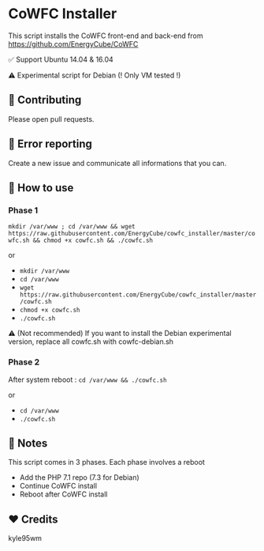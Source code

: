 CoWFC Installer
======

This script installs the CoWFC front-end and back-end from https://github.com/EnergyCube/CoWFC

✅ Support Ubuntu 14.04 & 16.04

⚠️ Experimental script for Debian (! Only VM tested !)

🔨 Contributing
-------

Please open pull requests.

🔧 Error reporting
-------

Create a new issue and communicate all informations that you can.

📝 How to use
-------

### Phase 1
`mkdir /var/www ; cd /var/www && wget https://raw.githubusercontent.com/EnergyCube/cowfc_installer/master/cowfc.sh && chmod +x cowfc.sh && ./cowfc.sh`

or

-	`mkdir /var/www`
-	`cd /var/www`
-	`wget https://raw.githubusercontent.com/EnergyCube/cowfc_installer/master/cowfc.sh`
-	`chmod +x cowfc.sh`
-	`./cowfc.sh`

⚠️ (Not recommended) If you want to install the Debian experimental version, replace all cowfc.sh with cowfc-debian.sh

### Phase 2
After system reboot : `cd /var/www && ./cowfc.sh`

or

-	`cd /var/www`
-	`./cowfc.sh`

📖 Notes
-------

This script comes in 3 phases. Each phase involves a reboot
-	Add the PHP 7.1 repo (7.3 for Debian)
-	Continue CoWFC install
-	Reboot after CoWFC install

❤️ Credits
-------
kyle95wm
